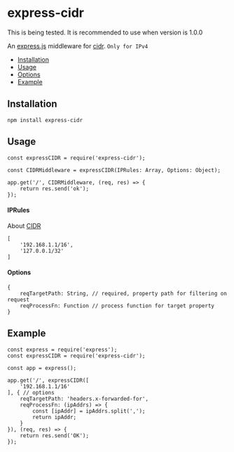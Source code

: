 # express-cidr
This is being tested. It is recommended to use when version is 1.0.0

An [express.js]( https://github.com/visionmedia/express ) middleware for
[cidr]( https://github.com/KanghoonYi/express-cidr ).
`Only for IPv4`

- [Installation](#installation)
- [Usage](#usage)
- [Options](#options)
- [Example](#example)

## Installation
```
npm install express-cidr
```

## Usage
```
const expressCIDR = require('express-cidr');

const CIDRMiddleware = expressCIDR(IPRules: Array, Options: Object);

app.get('/', CIDRMiddleware, (req, res) => {
    return res.send('ok');
});
```

#### IPRules
About [CIDR](https://en.wikipedia.org/wiki/Classless_Inter-Domain_Routing)
```
[
    '192.168.1.1/16',
    '127.0.0.1/32'
]
```

#### Options
```
{
    reqTargetPath: String, // required, property path for filtering on request
    reqProcessFn: Function // process function for target property
}
```

## Example
```
const express = require('express');
const expressCIDR = require('express-cidr');

const app = express();

app.get('/', expressCIDR([
    '192.168.1.1/16'
], { // options
    reqTargetPath: 'headers.x-forwarded-for',
    reqProcessFn: (ipAddrs) => {
        const [ipAddr] = ipAddrs.split(',');
        return ipAddr;
    }
}), (req, res) => {
    return res.send('OK');
});

```
